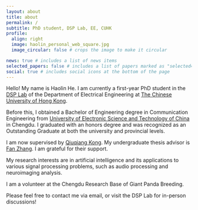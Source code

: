 ```yaml
---
layout: about
title: about
permalink: /
subtitle: PhD student, DSP Lab, EE, CUHK
profile:
  align: right
  image: haolin_personal_web_square.jpg
  image_circular: false # crops the image to make it circular

news: true # includes a list of news items
selected_papers: false # includes a list of papers marked as "selected={true}"
social: true # includes social icons at the bottom of the page
---
```


Hello! My name is Haolin He. I am currently a first-year PhD student in the [DSP Lab](http://dsp.ee.cuhk.edu.hk/) of the Department of Electrical Engineering at [The Chinese University of Hong Kong](https://www.cuhk.edu.hk/).

Before this, I obtained a Bachelor of Engineering degree in Communication Engineering from [University of Electronic Science and Technology of China](https://www.uestc.edu.cn/) in Chengdu. I graduated with an honors degree and was recognized as an Outstanding Graduate at both the university and provincial levels.

I am now supervised by [Qiuqiang Kong](https://qiuqiangkong.github.io/). My undergraduate thesis advisor is [Fan Zhang](https://zhangfanmark.github.io/). I am grateful for their support.

My research interests are in artificial intelligence and its applications to various signal processing problems, such as audio processing and neuroimaging analysis.

I am a volunteer at the Chengdu Research Base of Giant Panda Breeding.

Please feel free to contact me via email, or visit the DSP Lab for in-person discussions!
